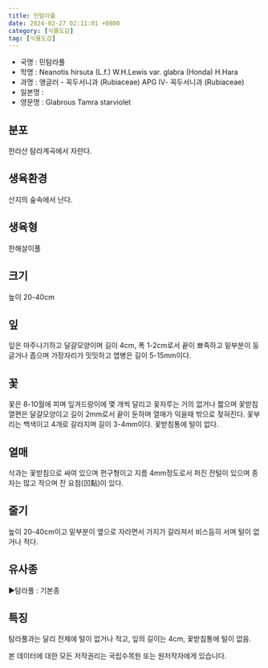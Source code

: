 ```yaml
---
title: 민탐라풀
date: 2024-02-27 02:11:01 +0800
category: [식물도감]
tag: [식물도감]
---
```




- 국명 : 민탐라풀
- 학명 : Neanotis hirsuta (L.f.) W.H.Lewis var. glabra (Honda) H.Hara
- 과명 : 앵글러 - 꼭두서니과 (Rubiaceae) APG Ⅳ- 꼭두서니과 (Rubiaceae)
- 일본명 : 
- 영문명 : Glabrous Tamra starviolet


## 분포
한라산 탐라계곡에서 자란다.
## 생육환경
산지의 숲속에서 난다.
## 생육형
한해살이풀
## 크기
높이 20-40cm
## 잎
잎은 마주나기하고 달걀모양이며 길이 4cm, 폭 1-2cm로서 끝이 뾰족하고 밑부분이 둥글거나 좁으며 가장자리가 밋밋하고 엽병은 길이 5-15mm이다.
## 꽃
꽃은 8-10월에 피며 잎겨드랑이에 몇 개씩 달리고 꽃자루는 거의 없거나 짧으며 꽃받침열편은 달걀모양이고 길이 2mm로서 끝이 둔하며 열매가 익을때 밖으로 젖혀진다. 꽃부리는 백색이고 4개로 갈라지며 길이 3-4mm이다.  꽃받침통에 털이 없다.
## 열매
삭과는 꽃받침으로 싸여 있으며 편구형이고 지름 4mm정도로서 퍼진 잔털이 있으며 종자는 많고 작으며 잔 요점(凹點)이 있다.
## 줄기
높이 20-40cm이고 밑부분이 옆으로 자라면서 가지가 갈라져서 비스듬히 서며 털이 없거나 적다.
## 유사종
▶탐라풀 : 기본종
## 특징
탐라풀과는 달리 전체에 털이 없거나 적고, 잎의 길이는 4cm, 꽃받침통에 털이 없음.






본 데이터에 대한 모든 저작권리는 국립수목원 또는 원저작자에게 있습니다.
